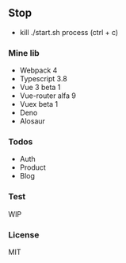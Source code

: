 ## Stop
  - kill ./start.sh process (ctrl + c)

### Mine lib

* Webpack 4
* Typescript 3.8
* Vue 3 beta 1
* Vue-router alfa 9
* Vuex beta 1
* Deno
* Alosaur

### Todos

 - Auth
 - Product
 - Blog

### Test
WIP

### License

MIT